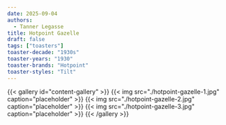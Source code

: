 ```yaml
---
date: 2025-09-04
authors:
  - Tanner Legasse
title: Hotpoint Gazelle
draft: false
tags: ["toasters"]
toaster-decade: "1930s"
toaster-years: "1930"
toaster-brands: "Hotpoint"
toaster-styles: "Tilt"
---
```

{{< gallery id="content-gallery" >}}
  {{< img src="./hotpoint-gazelle-1.jpg" caption="placeholder" >}}
  {{< img src="./hotpoint-gazelle-2.jpg" caption="placeholder" >}}
  {{< img src="./hotpoint-gazelle-3.jpg" caption="placeholder" >}}
{{< /gallery >}}
